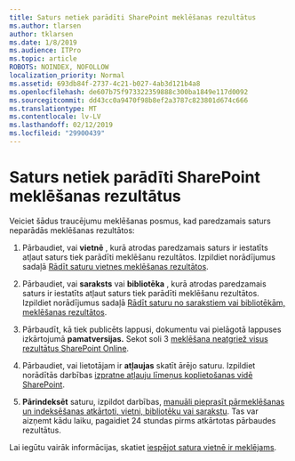 ```yaml
---
title: Saturs netiek parādīti SharePoint meklēšanas rezultātus
ms.author: tlarsen
author: tklarsen
ms.date: 1/8/2019
ms.audience: ITPro
ms.topic: article
ROBOTS: NOINDEX, NOFOLLOW
localization_priority: Normal
ms.assetid: 693db84f-2737-4c21-b027-4ab3d121b4a8
ms.openlocfilehash: de607b75f973322359888c300ba1849e117d0092
ms.sourcegitcommit: dd43cc0a9470f98b8ef2a3787c823801d674c666
ms.translationtype: MT
ms.contentlocale: lv-LV
ms.lasthandoff: 02/12/2019
ms.locfileid: "29900439"
---
```

# <a name="content-doesnt-appear-in-sharepoint-search-results"></a>Saturs netiek parādīti SharePoint meklēšanas rezultātus

Veiciet šādus traucējumu meklēšanas posmus, kad paredzamais saturs neparādās meklēšanas rezultātos:
  
1. Pārbaudiet, vai **vietnē** , kurā atrodas paredzamais saturs ir iestatīts atļaut saturs tiek parādīti meklēšanu rezultātos. Izpildiet norādījumus sadaļā [Rādīt saturu vietnes meklēšanas rezultātos](https://docs.microsoft.com/sharepoint/make-site-content-searchable#show-content-on-a-site-in-search-results).
    
2. Pārbaudiet, vai **saraksts** vai **bibliotēka** , kurā atrodas paredzamais saturs ir iestatīts atļaut saturs tiek parādīti meklēšanu rezultātos. Izpildiet norādījumus sadaļā [Rādīt saturu no sarakstiem vai bibliotēkām, meklēšanas rezultātos](https://docs.microsoft.com/sharepoint/make-site-content-searchable#show-content-from-lists-or-libraries-in-search-results). 
    
3. Pārbaudīt, kā tiek publicēts lappusi, dokumentu vai pielāgotā lappuses izkārtojumā **pamatversijas.** Sekot soli 3 [meklēšana neatgriež visus rezultātus SharePoint Online](https://go.microsoft.com/fwlink/?linkid=874525).
    
4. Pārbaudiet, vai lietotājam ir **atļaujas** skatīt ārējo saturu. Izpildiet norādītās darbības [izpratne atļauju līmeņus koplietošanas vidē SharePoint](https://go.microsoft.com/fwlink/?linkid=867071).
    
5. **Pārindeksēt** saturu, izpildot darbības, [manuāli pieprasīt pārmeklēšanas un indeksēšanas atkārtoti, vietni, bibliotēku vai sarakstu](https://docs.microsoft.com/sharepoint/crawl-site-content). Tas var aizņemt kādu laiku, pagaidiet 24 stundas pirms atkārtotas pārbaudes rezultātus.
    
Lai iegūtu vairāk informācijas, skatiet [iespējot satura vietnē ir meklējams](https://docs.microsoft.com/sharepoint/make-site-content-searchable). 
  

